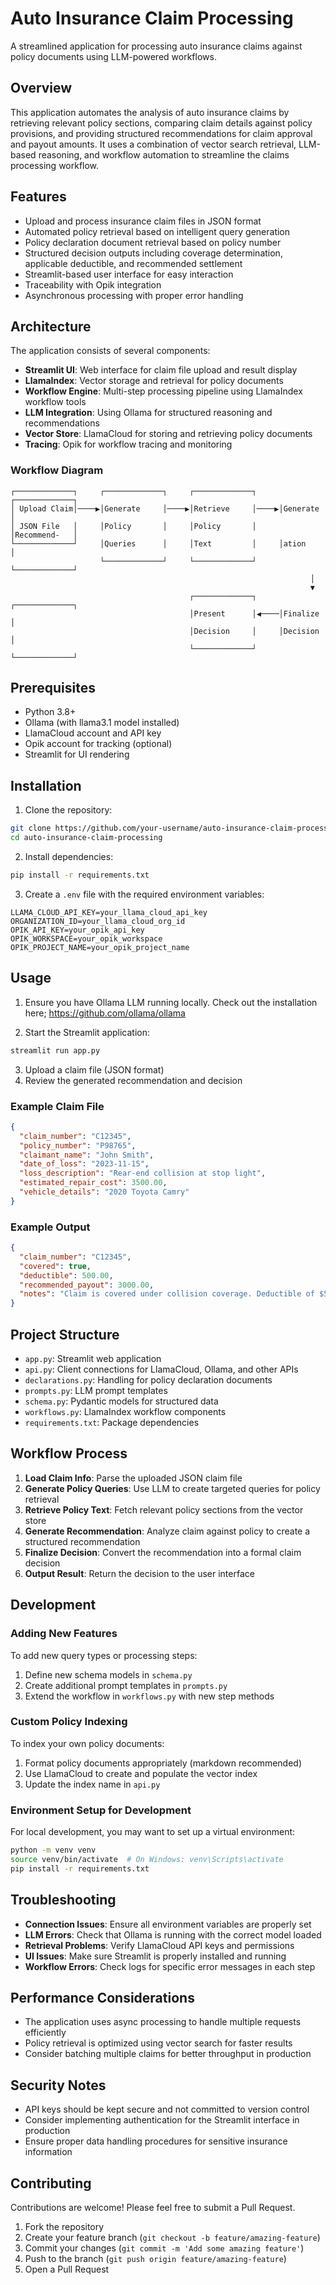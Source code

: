 # Auto Insurance Claim Processing

A streamlined application for processing auto insurance claims against policy documents using LLM-powered workflows.

## Overview

This application automates the analysis of auto insurance claims by retrieving relevant policy sections, comparing claim details against policy provisions, and providing structured recommendations for claim approval and payout amounts. It uses a combination of vector search retrieval, LLM-based reasoning, and workflow automation to streamline the claims processing workflow.

## Features

- Upload and process insurance claim files in JSON format
- Automated policy retrieval based on intelligent query generation
- Policy declaration document retrieval based on policy number
- Structured decision outputs including coverage determination, applicable deductible, and recommended settlement
- Streamlit-based user interface for easy interaction
- Traceability with Opik integration
- Asynchronous processing with proper error handling

## Architecture

The application consists of several components:

- **Streamlit UI**: Web interface for claim file upload and result display
- **LlamaIndex**: Vector storage and retrieval for policy documents
- **Workflow Engine**: Multi-step processing pipeline using LlamaIndex workflow tools
- **LLM Integration**: Using Ollama for structured reasoning and recommendations
- **Vector Store**: LlamaCloud for storing and retrieving policy documents
- **Tracing**: Opik for workflow tracing and monitoring

### Workflow Diagram

```
┌─────────────┐     ┌─────────────┐     ┌─────────────┐     ┌─────────────┐
│ Upload Claim│────▶│Generate     │────▶│Retrieve     │────▶│Generate     │
│ JSON File   │     │Policy       │     │Policy       │     │Recommend-   │
└─────────────┘     │Queries      │     │Text         │     │ation        │
                    └─────────────┘     └─────────────┘     └─────────────┘
                                                                   │
                                                                   ▼
                                        ┌─────────────┐     ┌─────────────┐
                                        │Present      │◀────│Finalize     │
                                        │Decision     │     │Decision     │
                                        └─────────────┘     └─────────────┘
```

## Prerequisites

- Python 3.8+
- Ollama (with llama3.1 model installed)
- LlamaCloud account and API key
- Opik account for tracking (optional)
- Streamlit for UI rendering

## Installation

1. Clone the repository:
```bash
git clone https://github.com/your-username/auto-insurance-claim-processing.git
cd auto-insurance-claim-processing
```

2. Install dependencies:
```bash
pip install -r requirements.txt
```

3. Create a `.env` file with the required environment variables:
```
LLAMA_CLOUD_API_KEY=your_llama_cloud_api_key
ORGANIZATION_ID=your_llama_cloud_org_id
OPIK_API_KEY=your_opik_api_key
OPIK_WORKSPACE=your_opik_workspace
OPIK_PROJECT_NAME=your_opik_project_name
```

## Usage
1. Ensure you have Ollama LLM running locally. Check out the installation here;
<a> https://github.com/ollama/ollama</a>

2. Start the Streamlit application:
```bash
streamlit run app.py
```

3. Upload a claim file (JSON format)
4. Review the generated recommendation and decision

### Example Claim File

```json
{
  "claim_number": "C12345",
  "policy_number": "P98765",
  "claimant_name": "John Smith",
  "date_of_loss": "2023-11-15",
  "loss_description": "Rear-end collision at stop light",
  "estimated_repair_cost": 3500.00,
  "vehicle_details": "2020 Toyota Camry"
}
```

### Example Output

```json
{
  "claim_number": "C12345",
  "covered": true,
  "deductible": 500.00,
  "recommended_payout": 3000.00,
  "notes": "Claim is covered under collision coverage. Deductible of $500 applies."
}
```

## Project Structure

- `app.py`: Streamlit web application
- `api.py`: Client connections for LlamaCloud, Ollama, and other APIs
- `declarations.py`: Handling for policy declaration documents
- `prompts.py`: LLM prompt templates
- `schema.py`: Pydantic models for structured data
- `workflows.py`: LlamaIndex workflow components
- `requirements.txt`: Package dependencies

## Workflow Process

1. **Load Claim Info**: Parse the uploaded JSON claim file
2. **Generate Policy Queries**: Use LLM to create targeted queries for policy retrieval
3. **Retrieve Policy Text**: Fetch relevant policy sections from the vector store
4. **Generate Recommendation**: Analyze claim against policy to create a structured recommendation
5. **Finalize Decision**: Convert the recommendation into a formal claim decision
6. **Output Result**: Return the decision to the user interface

## Development

### Adding New Features

To add new query types or processing steps:
1. Define new schema models in `schema.py`
2. Create additional prompt templates in `prompts.py`
3. Extend the workflow in `workflows.py` with new step methods

### Custom Policy Indexing

To index your own policy documents:
1. Format policy documents appropriately (markdown recommended)
2. Use LlamaCloud to create and populate the vector index
3. Update the index name in `api.py`

### Environment Setup for Development

For local development, you may want to set up a virtual environment:

```bash
python -m venv venv
source venv/bin/activate  # On Windows: venv\Scripts\activate
pip install -r requirements.txt
```

## Troubleshooting

- **Connection Issues**: Ensure all environment variables are properly set
- **LLM Errors**: Check that Ollama is running with the correct model loaded
- **Retrieval Problems**: Verify LlamaCloud API keys and permissions
- **UI Issues**: Make sure Streamlit is properly installed and running
- **Workflow Errors**: Check logs for specific error messages in each step

## Performance Considerations

- The application uses async processing to handle multiple requests efficiently
- Policy retrieval is optimized using vector search for faster results
- Consider batching multiple claims for better throughput in production

## Security Notes

- API keys should be kept secure and not committed to version control
- Consider implementing authentication for the Streamlit interface in production
- Ensure proper data handling procedures for sensitive insurance information


## Contributing

Contributions are welcome! Please feel free to submit a Pull Request.

1. Fork the repository
2. Create your feature branch (`git checkout -b feature/amazing-feature`)
3. Commit your changes (`git commit -m 'Add some amazing feature'`)
4. Push to the branch (`git push origin feature/amazing-feature`)
5. Open a Pull Request
